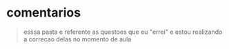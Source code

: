 # comentarios

> esssa pasta e referente as questoes que eu "errei" e estou realizando a correcao delas no momento de aula